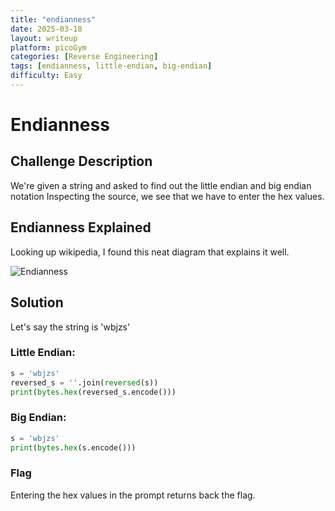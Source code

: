 ```yaml
---
title: "endianness"
date: 2025-03-18
layout: writeup
platform: picoGym
categories: [Reverse Engineering]
tags: [endianness, little-endian, big-endian]
difficulty: Easy
---
```


# Endianness

## Challenge Description

We're given a string and asked to find out the little endian and big endian notation
Inspecting the source, we see that we have to enter the hex values.

## Endianness Explained

Looking up wikipedia, I found this neat diagram that explains it well.

<img src="{{ 'assets/images/endianness/endianness.jpg' | relative_url }}" alt="Endianness"/>

## Solution

Let's say the string is 'wbjzs'

### Little Endian:

```python
s = 'wbjzs'
reversed_s = ''.join(reversed(s))
print(bytes.hex(reversed_s.encode()))
```

### Big Endian:

```python
s = 'wbjzs'
print(bytes.hex(s.encode()))
```

### Flag

Entering the hex values in the prompt returns back the flag.
